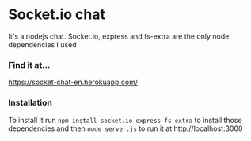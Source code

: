 # Socket.io chat
It's a nodejs chat. Socket.io, express and fs-extra are the only node dependencies I used

### Find it at...
https://socket-chat-en.herokuapp.com/

### Installation
To install it run  ` npm install socket.io express fs-extra ` to install those dependencies and then ` node server.js ` to run it at http://localhost:3000